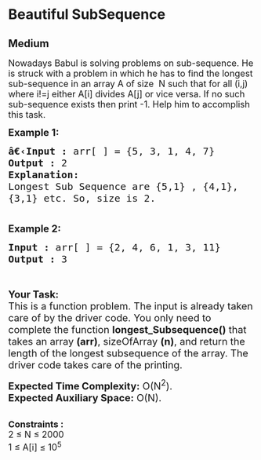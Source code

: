 # Beautiful SubSequence
## Medium 
<div class="problem-statement">
                <p></p><p><span style="font-size:18px">Nowadays Babul is solving problems on sub-sequence. He is struck with a problem in which he has to find the longest sub-sequence in an array A of size&nbsp; N&nbsp;such that for all (i,j) where </span><span style="font-size:18px">i</span><span style="font-size:18px">!=j either A[i] divides A[j] or vice versa. If no such sub-sequence exists then print -1. Help him to accomplish this task.</span></p>

<p><span style="font-size:20px"><strong>Example 1:</strong></span></p>

<pre><span style="font-size:20px"><strong>â€‹</strong><strong>Input :</strong> arr[ ] = {5, 3, 1, 4, 7</span><span style="font-size:20px">}
<strong>Output :</strong> 2
<strong>Explanation:</strong>
Longest Sub Sequence are {5,1} , {4,1}, 
{3,1} etc. So, size is 2.</span><span style="font-size:20px">

</span></pre>

<p><span style="font-size:20px"><strong>Example 2:</strong></span></p>

<pre><span style="font-size:20px"><strong>Input :</strong> arr[ ] = {2, 4, 6, 1, 3, 11</span><span style="font-size:20px">} <strong>
Output :</strong> 3 </span></pre>

<p><br>
<br>
<span style="font-size:20px"><strong>Your Task:</strong><br>
This is a function problem. The input is already taken care of by the driver code. You only need to complete the function <strong>longest_Subsequence()</strong> that takes an array <strong>(arr)</strong>, sizeOfArray <strong>(n)</strong>, and return the length of the longest subsequence of&nbsp;the array. The driver code takes care of the printing.</span></p>

<p><span style="font-size:20px"><strong>Expected Time Complexity:</strong>&nbsp;O(N<sup>2</sup>).<br>
<strong>Expected Auxiliary Space:</strong>&nbsp;O(N).</span></p>

<p><br>
<span style="font-size:18px"><strong>Constraints : </strong><br>
2 ≤ N ≤ 2000<br>
1 ≤ A[i] ≤ 10<sup>5</sup></span></p>
 <p></p>
            </div>